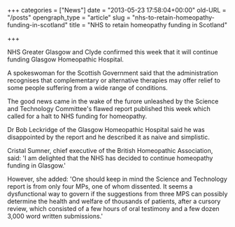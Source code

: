+++
categories = ["News"]
date = "2013-05-23 17:58:04+00:00"
old-URL = "/posts"
opengraph_type = "article"
slug = "nhs-to-retain-homeopathy-funding-in-scotland"
title = "NHS to retain homeopathy funding in Scotland"

+++

NHS Greater Glasgow and Clyde confirmed this week that it will continue funding Glasgow Homeopathic Hospital.

A spokeswoman for the Scottish Government said that the administration recognises that complementary or alternative therapies may offer relief to some people suffering from a wide range of conditions.

The good news came in the wake of the furore unleashed by the Science and Technology Committee's flawed report published this week which called for a halt to NHS funding for homeopathy.

Dr Bob Leckridge of the Glasgow Homeopathic Hospital said he was disappointed by the report and he described it as naive and simplistic.

Cristal Sumner, chief executive of the British Homeopathic Association, said: 'I am delighted that the NHS has decided to continue homeopathy funding in Glasgow.'

However, she added: 'One should keep in mind the Science and Technology report is from only four MPs, one of whom dissented. It seems a dysfunctional way to govern if the suggestions from three MPS can possibly determine the health and welfare of thousands of patients, after a cursory review, which consisted of a few hours of oral testimony and a few dozen 3,000 word written submissions.'
